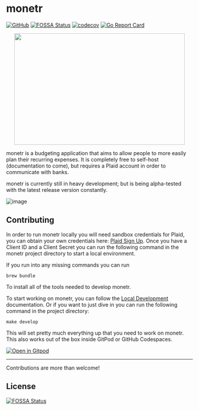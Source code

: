 # monetr

[![GitHub](https://github.com/monetr/monetr/actions/workflows/main.yaml/badge.svg?event=push)](https://github.com/monetr/monetr/actions/workflows/main.yaml)
[![FOSSA Status](https://app.fossa.com/api/projects/git%2Bgithub.com%2Fmonetr%2Fmonetr.svg?type=shield)](https://app.fossa.com/projects/git%2Bgithub.com%2Fmonetr%2Fmonetr?ref=badge_shield)
[![codecov](https://codecov.io/gh/monetr/monetr/branch/main/graph/badge.svg?token=4BRVTD3VSJ)](https://codecov.io/gh/monetr/monetr)
[![Go Report Card](https://goreportcard.com/badge/github.com/monetr/monetr)](https://goreportcard.com/report/github.com/monetr/monetr)

<p align="center">
  <img width="460" height="300" src="https://raw.githubusercontent.com/monetr/monetr/main/ui/assets/logo.svg">
</p>

monetr is a budgeting application that aims to allow people to more easily plan their recurring expenses. It is
completely free to self-host (documentation to come), but requires a Plaid account in order to communicate with banks.

monetr is currently still in heavy development; but is being alpha-tested with the latest release version constantly.

![image](https://user-images.githubusercontent.com/37967690/179381136-ece91ea9-a6f8-4b7e-be70-b483320298d2.png)

## Contributing

In order to run monetr locally you will need sandbox credentials for Plaid, you can obtain your own credentials here:
[Plaid Sign Up](https://dashboard.plaid.com/signup). Once you have a Client ID and a Client Secret you can run the
following command in the monetr project directory to start a local environment.

If you run into any missing commands you can run

```shell
brew bundle
```

To install all of the tools needed to develop monetr.

To start working on monetr, you can follow the [Local Development](https://monetr.app/developing/local/) documentation.
Or if you want to just dive in you can run the following command in the project directory:

```shell
make develop
```

This will set pretty much everything up that you need to work on monetr. This also works out of the box inside GitPod or
GitHub Codespaces.

[![Open in Gitpod](https://gitpod.io/button/open-in-gitpod.svg)](https://gitpod.io/from-referrer)

---

Contributions are more than welcome!

## License

[![FOSSA Status](https://app.fossa.com/api/projects/git%2Bgithub.com%2Fmonetr%2Fmonetr.svg?type=large)](https://app.fossa.com/projects/git%2Bgithub.com%2Fmonetr%2Fmonetr?ref=badge_large)
